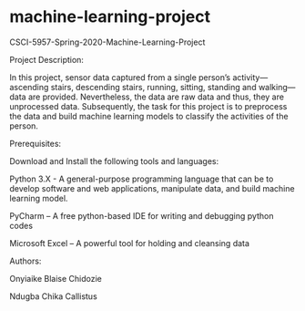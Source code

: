 # machine-learning-project
CSCI-5957-Spring-2020-Machine-Learning-Project

Project Description:

In this project, sensor data captured from a single person’s activity—ascending stairs, descending stairs, running, sitting, standing and walking—data are provided. Nevertheless, the data are raw data and thus, they are unprocessed data. Subsequently, the task for this project is to preprocess the data and build machine learning models to classify the activities of the person. 


Prerequisites:

Download and Install the following tools and languages:

Python 3.X - A general-purpose programming language that can be to develop software and web applications, manipulate data, and build machine learning model.

PyCharm – A free python-based IDE for writing and debugging python codes

Microsoft Excel – A powerful tool for holding and cleansing data


Authors:

Onyiaike Blaise Chidozie

Ndugba Chika Callistus


